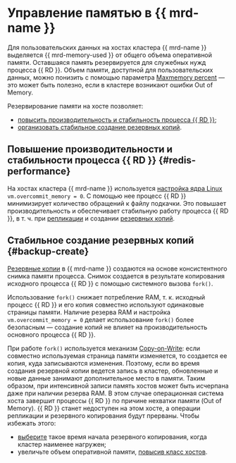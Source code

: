 # Управление памятью в {{ mrd-name }}

Для пользовательских данных на хостах кластера {{ mrd-name }} выделяется {{ mrd-memory-used }} от общего объема оперативной памяти. Оставшаяся память резервируется для служебных нужд процесса {{ RD }}. Объем памяти, доступной для пользовательских данных, можно понизить с помощью параметра [Maxmemory percent](settings-list.md#settings-maxmemory-percent) — это может быть полезно, если в кластере возникают ошибки Out of Memory.

Резервирование памяти на хосте позволяет:

* [повысить производительность и стабильность процесса {{ RD }}](#redis-performance);
* [организовать стабильное создание резервных копий](#backup-create).

## Повышение производительности и стабильности процесса {{ RD }} {#redis-performance}

На хостах кластера {{ mrd-name }} используется [настройка ядра Linux](https://www.kernel.org/doc/Documentation/vm/overcommit-accounting) `vm.overcommit_memory = 0`. С помощью нее процесс {{ RD }} минимизирует количество обращений к файлу подкачки. Это повышает производительность и обеспечивает стабильную работу процесса {{ RD }}, в т. ч. при [репликации](replication.md) и создании [резервных копий](#backup-create).

## Стабильное создание резервных копий {#backup-create}

[Резервные копии](backup.md) в {{ mrd-name }} создаются на основе консистентного снимка памяти процесса. Снимок создается в результате копирования исходного процесса {{ RD }} с помощью системного вызова `fork()`. 

Использование `fork()` снижает потребление RAM, т. к. исходный процесс {{ RD }} и его копия совместно используют одинаковые страницы памяти. Наличие резерва RAM и настройка `vm.overcommit_memory = 0` делает использование `fork()` более безопасным — создание копий не влияет на производительность основного процесса {{ RD }}.

При работе `fork()` используется механизм [Copy-on-Write](https://ru.wikipedia.org/wiki/Копирование_при_записи): если совместно используемая страница памяти изменяется, то создается ее копия, куда записываются изменения. Поэтому, если во время создания резервной копии ведется запись в кластер, обновленные и новые данные занимают дополнительное место в памяти. Таким образом, при интенсивной записи память хостов может быть исчерпана даже при наличии резерва RAM. В этом случае операционная система хоста завершит процессы {{ RD }} по причине нехватки памяти (Out of Memory). {{ RD }} станет недоступен на этом хосте, а операции репликации и резервного копирования будут прерваны. Чтобы избежать этого:
* [выберите](../operations/update.md#change-additional-settings) такое время начала резервного копирования, когда кластер наименее нагружен;
* увеличьте объем оперативной памяти, [повысив класс хостов](../operations/update.md#change-resource-preset).
